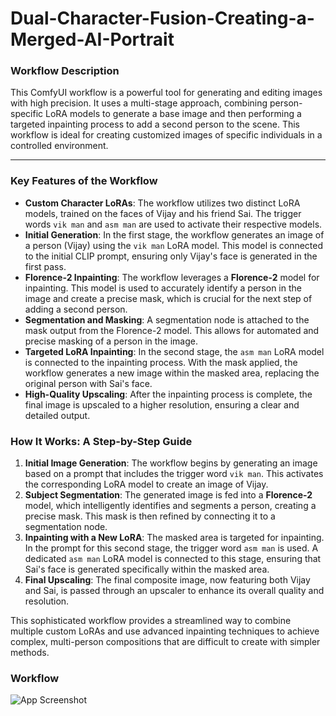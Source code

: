 # Dual-Character-Fusion-Creating-a-Merged-AI-Portrait

### Workflow Description

This ComfyUI workflow is a powerful tool for generating and editing images with high precision. It uses a multi-stage approach, combining person-specific LoRA models to generate a base image and then performing a targeted inpainting process to add a second person to the scene. This workflow is ideal for creating customized images of specific individuals in a controlled environment.

---

### Key Features of the Workflow

* **Custom Character LoRAs**: The workflow utilizes two distinct LoRA models, trained on the faces of Vijay and his friend Sai. The trigger words `vik man` and `asm man` are used to activate their respective models.
* **Initial Generation**: In the first stage, the workflow generates an image of a person (Vijay) using the `vik man` LoRA model. This model is connected to the initial CLIP prompt, ensuring only Vijay's face is generated in the first pass.
* **Florence-2 Inpainting**: The workflow leverages a **Florence-2** model for inpainting. This model is used to accurately identify a person in the image and create a precise mask, which is crucial for the next step of adding a second person.
* **Segmentation and Masking**: A segmentation node is attached to the mask output from the Florence-2 model. This allows for automated and precise masking of a person in the image.
* **Targeted LoRA Inpainting**: In the second stage, the `asm man` LoRA model is connected to the inpainting process. With the mask applied, the workflow generates a new image within the masked area, replacing the original person with Sai's face.
* **High-Quality Upscaling**: After the inpainting process is complete, the final image is upscaled to a higher resolution, ensuring a clear and detailed output.

### How It Works: A Step-by-Step Guide

1.  **Initial Image Generation**: The workflow begins by generating an image based on a prompt that includes the trigger word `vik man`. This activates the corresponding LoRA model to create an image of Vijay.
2.  **Subject Segmentation**: The generated image is fed into a **Florence-2** model, which intelligently identifies and segments a person, creating a precise mask. This mask is then refined by connecting it to a segmentation node.
3.  **Inpainting with a New LoRA**: The masked area is targeted for inpainting. In the prompt for this second stage, the trigger word `asm man` is used. A dedicated `asm man` LoRA model is connected to this stage, ensuring that Sai's face is generated specifically within the masked area.
4.  **Final Upscaling**: The final composite image, now featuring both Vijay and Sai, is passed through an upscaler to enhance its overall quality and resolution.

This sophisticated workflow provides a streamlined way to combine multiple custom LoRAs and use advanced inpainting techniques to achieve complex, multi-person compositions that are difficult to create with simpler methods.

### Workflow

![App Screenshot](workflow.png)



